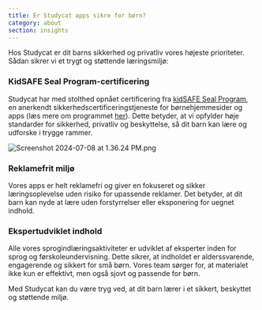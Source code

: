 ```yaml
---
title: Er Studycat apps sikre for børn?
category: about
section: insights
---
```

Hos Studycat er dit barns sikkerhed og privatliv vores højeste prioriteter. Sådan sikrer vi et trygt og støttende læringsmiljø:


### KidSAFE Seal Program-certificering


Studycat har med stolthed opnået certificering fra [kidSAFE Seal Program](https://www.kidsafeseal.com/certifiedproducts/studycat_fun_appseries.html), en anerkendt sikkerhedscertificeringstjeneste for børnehjemmesider og apps (læs mere om programmet [her](https://www.kidsafeseal.com/aboutourprogram.html)). Dette betyder, at vi opfylder høje standarder for sikkerhed, privatliv og beskyttelse, så dit barn kan lære og udforske i trygge rammer.


![Screenshot 2024-07-08 at 1.36.24 PM.png](https://help.studycat.com/hc/article_attachments/34779667893401)


### Reklamefrit miljø


Vores apps er helt reklamefri og giver en fokuseret og sikker læringsoplevelse uden risiko for upassende reklamer. Det betyder, at dit barn kan nyde at lære uden forstyrrelser eller eksponering for uegnet indhold.


### Ekspertudviklet indhold


Alle vores sprogindlæringsaktiviteter er udviklet af eksperter inden for sprog og førskoleundervisning. Dette sikrer, at indholdet er alderssvarende, engagerende og sikkert for små børn. Vores team sørger for, at materialet ikke kun er effektivt, men også sjovt og passende for børn.


Med Studycat kan du være tryg ved, at dit barn lærer i et sikkert, beskyttet og støttende miljø.